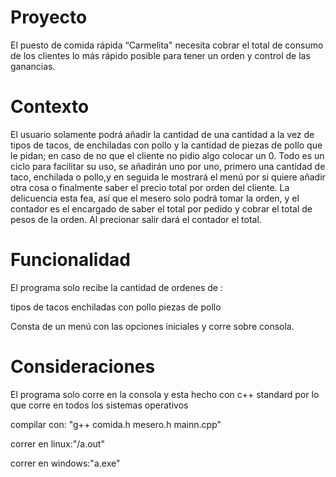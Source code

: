# Proyecto
El puesto de comida rápida “Carmelita" necesita cobrar el total de consumo de los clientes lo más rápido posible para tener un orden y control de las ganancias. 

# Contexto
El usuario solamente podrá añadir la cantidad de una cantidad a la vez de tipos de tacos, de enchiladas con pollo y la cantidad de piezas de pollo que le pidan; en caso de no que el cliente no pidio algo colocar un 0. Todo es un ciclo para facilitar su uso, se añadirán uno por uno, primero una cantidad de taco, enchilada o pollo,y en seguida le mostrará el menú por si quiere añadir otra cosa o finalmente saber el precio total por orden del cliente. La delicuencia esta fea, así que el mesero solo podrá tomar la orden, y el contador es el encargado de saber el total por pedido y cobrar el total de pesos de la orden. Al precionar salir dará el contador el total.

# Funcionalidad
El programa solo recibe la cantidad de ordenes de :

  tipos de tacos
  enchiladas con pollo 
  piezas de pollo  
  
Consta de un menú con las opciones iniciales y corre sobre consola.

# Consideraciones
El programa solo corre en la consola y esta hecho con c++ standard por lo que corre en todos los sistemas operativos

compilar con:
"g++ comida.h mesero.h mainn.cpp"
 
correr en linux:"/a.out"
      
correr en windows:"a.exe"
